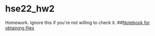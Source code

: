 # hse22_hw2
Homework. Ignore this if you're not willing to check it.
##[Notebook for obtaining files](https://colab.research.google.com/drive/1cwcaCz5kZhra8GwUcoABsHN0S9RA6UX8?usp=sharing)
